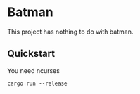 
# Batman

This project has nothing to do with batman.

## Quickstart

You need ncurses

```console
cargo run --release
```
